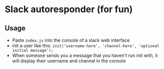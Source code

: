 # Slack autoresponder (for fun)

## Usage

- Paste `index.js` into the console of a slack web interface
- init a user like this: `init('username-here', 'channel-here', 'optional initial message');`
- When someone sends you a message that you haven't run init with, it will display their username and channel in the console